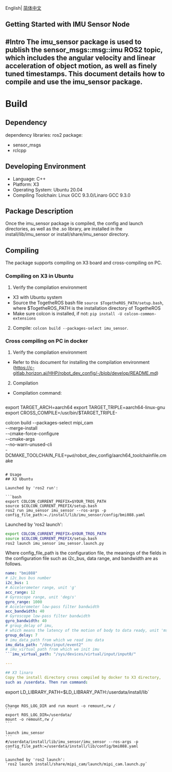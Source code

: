 English| [简体中文](./README_cn.md)

Getting Started with IMU Sensor Node
---
#Intro
The imu_sensor package is used to publish the sensor_msgs::msg::imu ROS2 topic, which includes the angular velocity and linear acceleration of object motion, as well as finely tuned timestamps.
This document details how to compile and use the imu_sensor package.
---

# Build

## Dependency

dependency libraries:
ros2 package:
- sensor_msgs
- rclcpp

## Developing Environment

- Language: C++
- Platform: X3
- Operating System: Ubuntu 20.04
- Compiling Toolchain: Linux GCC 9.3.0/Linaro GCC 9.3.0

## Package Description
Once the imu_sensor package is compiled, the config and launch directories, as well as the .so library, are installed in the
install/lib/imu_sensor or install/share/imu_sensor directory.

## Compiling
The package supports compiling on X3 board and cross-compiling on PC.
### Compiling on X3 in Ubuntu
1. Verify the compilation environment
- X3 with Ubuntu system
- Source the TogetheROS bash file `source $TogetheROS_PATH/setup.bash`, where $TogetheROS_PATH is the installation directory of TogetheROS
- Make sure colcon is installed, if not: `pip install -U colcon-common-extensions`

2. Compile:
   `colcon build --packages-select imu_sensor`.

### Cross compiling on PC in docker

1. Verify the compilation environment
- Refer to this document for installing the compilation environment
 (https://c-gitlab.horizon.ai/HHP/robot_dev_config/-/blob/develop/README.md)


2. Compilation

- Compilation command: 

  ``````bash
export TARGET_ARCH=aarch64
export TARGET_TRIPLE=aarch64-linux-gnu
export CROSS_COMPILE=/usr/bin/$TARGET_TRIPLE-

colcon build --packages-select mipi_cam \
   --merge-install \
   --cmake-force-configure \
   --cmake-args \
   --no-warn-unused-cli \
   -DCMAKE_TOOLCHAIN_FILE=`pwd`/robot_dev_config/aarch64_toolchainfile.cmake

```

# Usage
## X3 Ubuntu

Launched by 'ros2 run':

```bash
export COLCON_CURRENT_PREFIX=$YOUR_TROS_PATH
source $COLCON_CURRENT_PREFIX/setup.bash
ros2 run imu_sensor imu_sensor --ros-args -p config_file_path:=./install/lib/imu_sensor/config/bmi088.yaml
```

Launched by 'ros2 launch':

```bash
export COLCON_CURRENT_PREFIX=$YOUR_TROS_PATH
source $COLCON_CURRENT_PREFIX/setup.bash
ros2 launch imu_sensor imu_sensor.launch.py
```

Where config_file_path is the configuration file, the meanings of the fields in the configuration file such as i2c_bus, data range, and bandwidth are as follows.
```YAML
name: "bmi088"
# i2c_bus bus number
i2c_bus: 1
# Accelerometer range, unit 'g'
acc_range: 12
# Gyroscope range, unit 'deg/s'
gyro_range: 1000
# Accelerometer low-pass filter bandwidth
acc_bandwidth: 40
# Gyroscope low-pass filter bandwidth
gyro_bandwidth: 40
# group_delay of imu,
# which means the latency of the motion of body to data ready, unit 'ms'
group_delay: 7
# imu_data_path from which we read imu data
imu_data_path: "/dev/input/event2"
# imu_virtual_path from which we init imu
```imu_virtual_path: "/sys/devices/virtual/input/input0/"

---

## X3 linaro
Copy the install directory cross compiled by docker to X3 directory, 
such as /userdata. Then run command:
````
export LD_LIBRARY_PATH=$LD_LIBRARY_PATH:/userdata/install/lib`
````

Change ROS_LOG_DIR and run mount -o remount,rw /
```
export ROS_LOG_DIR=/userdata/
mount -o remount,rw /
```

launch imu_sensor
```
#/userdata/install/lib/imu_sensor/imu_sensor --ros-args -p config_file_path:=/userdata/install/lib/config/bmi088.yaml
```

Launched by 'ros2 launch':
`ros2 launch install/share/mipi_cam/launch/mipi_cam.launch.py`